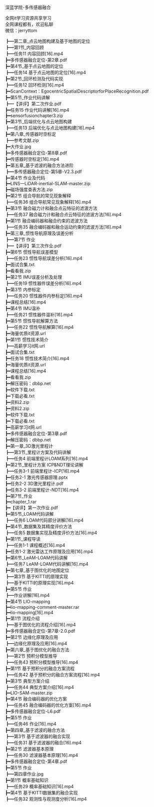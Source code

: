 深蓝学院-多传感器融合

全网it学习资源共享学习<br>全网课程都有，欢迎私聊<br>微信：jerryttom<br>

┣━第二章_点云地图构建及基于地图的定位<br> ┣━第1节_内容回顾<br> ┣━任务11 内容回顾[16].mp4<br> ┣━多传感器融合定位-第2章.pdf<br> ┣━第4节_基于点云地图的定位<br> ┣━任务14 基于点云地图的定位[16].mp4<br> ┣━第2节_回环检测及代码实现<br> ┣━任务12 回环检测[16].mp4<br> ┣━ScanContext：EgocentricSpatialDescriptorforPlaceRecognition.pdf<br> ┣━第5节_作业代码讲解<br> ┣━【讲评】第二次作业.pdf<br> ┣━任务15 作业代码讲解[16].mp4<br> ┣━sensorfusionchapter3.zip<br> ┣━第3节_后端优化与点云地图构建<br> ┣━任务13 后端优化与点云地图构建[16].mp4<br> ┣━第八章_传感器时空标定<br> ┣━参考文献.zip<br> ┣━大作业.jpg<br> ┣━多传感器融合定位-第8章.pdf<br> ┣━传感器时空标定[16].mp4<br> ┣━第五章_基于滤波的融合方法进阶<br> ┣━多传感器融合定位-第5章-V2.3.pdf<br> ┣━第4节 作业及代码<br> ┣━LINS—LiDAR-inertial-SLAM-master.zip<br> ┣━磁场强度查表方法.zip<br> ┣━第2节 组合导航的常见现象解释<br> ┣━任务36 组合导航常见现象解释[16].mp4<br> ┣━第3节 融合磁力计和融合点云特征的滤波方法<br> ┣━任务37 融合磁力计和融合点云特征的滤波方法[16].mp4<br> ┣━第1节 融合编码器和融合约束的滤波方法<br> ┣━任务35 融合编码器和融合运动约束的滤波方法[16].mp4<br> ┣━第三章_惯性导航原理及误差分析<br> ┣━第7节 作业<br> ┣━【讲评】第三次作业.pdf<br> ┣━第6节 惯性导航误差模型<br> ┣━任务23 惯性导航误差分析[16].mp4<br> ┣━面试合集.txt<br> ┣━看看我.zip<br> ┣━第2节 IMU误差分析及处理<br> ┣━任务19 惯性器件误差分析[16].mp4<br> ┣━第3节 内参标定<br> ┣━任务20 惯性器件内参标定[16].mp4<br> ┣━课程总结[16].mp4<br> ┣━第4节 IMU温补<br> ┣━任务21 惯性器件温补[16].mp4<br> ┣━第5节 惯性导航解算方法<br> ┣━任务22 惯性导航解算[16].mp4<br> ┣━海量优质it资源.url<br> ┣━第1节 惯性技术简介<br> ┣━高薪学习it网.url<br> ┣━面试合集.txt<br> ┣━任务18 惯性技术简介[16].mp4<br> ┣━海量优质it资源.url<br> ┣━课程总结[16].mp4<br> ┣━看看我.zip<br> ┣━解压密码：dbbp.net<br> ┣━软件下载.txt<br> ┣━下载必看.txt<br> ┣━资料2.zip<br> ┣━资料2.zip<br> ┣━软件下载.txt<br> ┣━下载必看.txt<br> ┣━高薪学习it网.url<br> ┣━多传感器融合定位-第3章.pdf<br> ┣━解压密码：dbbp.net<br> ┣━第一章_3D激光里程计<br> ┣━第3节_里程计方案及代码讲解<br> ┣━任务4 前端里程计LOAM系列[16].mp4<br> ┣━第2节_里程计方案 ICP&amp;NDT理论讲解<br> ┣━任务3-1 前端里程计-ICP[16].mp4<br> ┣━任务2-1 激光传感器原理.pptx<br> ┣━任务2-2 3D激光里程计.pdf<br> ┣━任务3-2 前端里程计-NDT[16].mp4<br> ┣━第7节_作业<br> ┣━chapter_1.rar<br> ┣━【讲评】第一次作业.pdf<br> ┣━第5节_LOAM代码讲解<br> ┣━任务6 LOAM代码部分讲解[16].mp4<br> ┣━第4节_数据集及其精度评价方法<br> ┣━任务5 数据集实现及精度评价方法[16].mp4<br> ┣━第1节_课程导读<br> ┣━任务1-1 课程概述[16].mp4<br> ┣━任务1-2 激光雷达工作原理及应用[16].mp4<br> ┣━第6节_LeAM-LOAM代码讲解<br> ┣━任务7 LeAM-LOAM代码讲解[16].mp4<br> ┣━第七章_基于图优化的地图定位<br> ┣━第3节 基于KITTI的原理实现<br> ┣━基于KITTI的原理实现[16].mp4<br> ┣━第5节 作业<br> ┣━作业讲解[16].mp4<br> ┣━第4节 LIO-mapping<br> ┣━lio-mapping-comment-master.rar<br> ┣━lio-mapping[16].mp4<br> ┣━第1节 流程介绍<br> ┣━基于图优化的流程介绍[16].mp4<br> ┣━多传感器融合定位-第7章-2.0.pdf<br> ┣━第2节 边缘化原理及应用<br> ┣━边缘化原理及应用[16].mp4<br> ┣━第六章_基于图优化的融合方法<br> ┣━第2节 预积分模型推导<br> ┣━任务43 预积分模型推导[16].mp4<br> ┣━第1节 基于预积分的融合方案流程<br> ┣━任务42 基于预积分的融合方案流程[16].mp4<br> ┣━第3节 典型方案介绍<br> ┣━任务44 典型方案介绍[16].mp4<br> ┣━LIO-SAM-master.zip<br> ┣━第4节 融合编码器的优化方案<br> ┣━任务45 融合编码器的优化方案[16].mp4<br> ┣━多传感器融合定位-L6.pdf<br> ┣━第5节 作业<br> ┣━任务46 作业[16].mp4<br> ┣━第四章_基于滤波的融合方法<br> ┣━第3节 基于滤波器的融合实现<br> ┣━任务31 基于滤波器的融合[16].mp4<br> ┣━第2节 滤波器基本原理<br> ┣━任务30 滤波器基本原理[16].mp4<br> ┣━多传感器融合定位-第4章.pdf<br> ┣━第5节 作业<br> ┣━第四章作业.jpg<br> ┣━第1节 概率基础知识<br> ┣━任务29 概率基础知识[16].mp4<br> ┣━第4节 基于KITTI数据集的融合实现<br> ┣━任务32 观测性与观测度分析[16].mp4